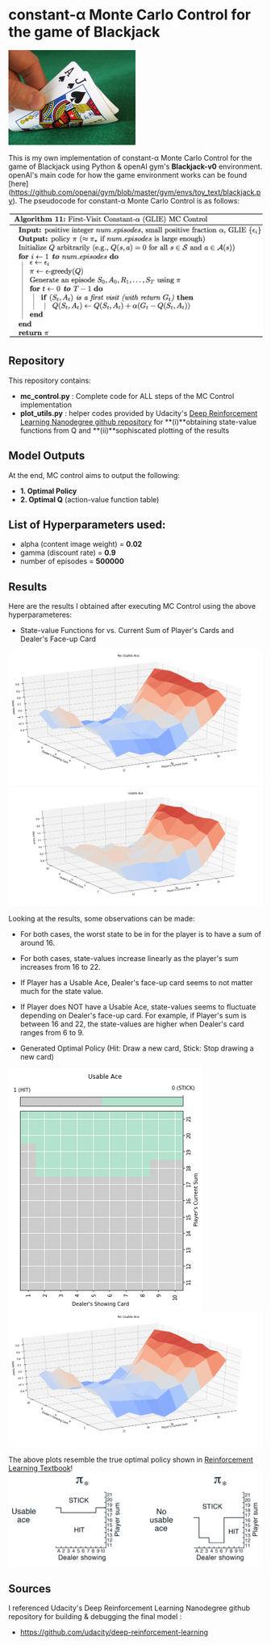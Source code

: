 # constant-α Monte Carlo Control for the game of Blackjack

<img src="images/blackjack.jpg" width = 50% height = 50%>

This is my own implementation of constant-α Monte Carlo Control for the game of Blackjack using Python & openAI gym's **Blackjack-v0** environment.
openAI's main code for how the game environment works can be found [here] (https://github.com/openai/gym/blob/master/gym/envs/toy_text/blackjack.py).
The pseudocode for constant-α Monte Carlo Control is as follows:

<img src="images/pseudocode.png">


## Repository 

This repository contains:
* **mc_control.py** : Complete code for ALL steps of the MC Control implementation
* **plot_utils.py** : helper codes provided by Udacity's [Deep Reinforcement Learning Nanodegree github repository](https://github.com/udacity/deep-reinforcement-learning)
                      for **(i)**obtaining state-value functions from Q and **(ii)**sophiscated plotting of the results 


## Model Outputs

At the end, MC control aims to output the following:

* **1. Optimal Policy**
* **2. Optimal Q** (action-value function table) 

## List of Hyperparameters used:

* alpha (content image weight) = **0.02**
* gamma (discount rate) = **0.9**  
* number of episodes = **500000**

## Results

Here are the results I obtained after executing MC Control using the above hyperparameteres:
* State-value Functions for vs. Current Sum of Player's Cards and Dealer's Face-up Card
<img src="images/no_usable_ace_state_values.png">
<img src="images/usable_ace_state_values.png">

Looking at the results, some observations can be made:
* For both cases, the worst state to be in for the player is to have a sum of around 16.
* For both cases, state-values increase linearly as the player's sum increases from 16 to 22.
* If Player has a Usable Ace, Dealer's face-up card seems to not matter much for the state value.
* If Player does NOT have a Usable Ace, state-values seems to fluctuate depending on Dealer's face-up card.
For example, if Player's sum is between 16 and 22, the state-values are higher when Dealer's card ranges from 6 to 9.

* Generated Optimal Policy (Hit: Draw a new card, Stick: Stop drawing a new card) 
<img src="images/usable_ace_policy_plot.png">
<img src="images/no_usable_ace_state_values.png">

The above plots resemble the true optimal policy shown in [Reinforcement Learning Textbook](http://go.udacity.com/rl-textbook)!
<img src="images/optimal_solution.png">

## Sources

I referenced Udacity's Deep Reinforcement Learning Nanodegree github repository for building & debugging the final model :

* https://github.com/udacity/deep-reinforcement-learning


